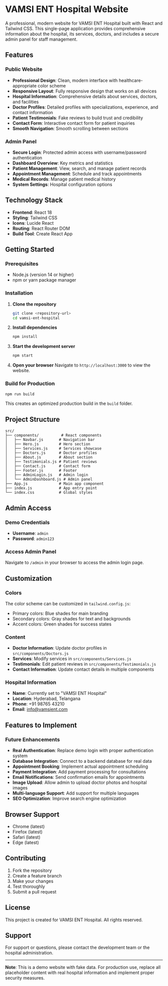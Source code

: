 # VAMSI ENT Hospital Website

A professional, modern website for VAMSI ENT Hospital built with React and Tailwind CSS. This single-page application provides comprehensive information about the hospital, its services, doctors, and includes a secure admin panel for staff management.

## Features

### Public Website
- **Professional Design**: Clean, modern interface with healthcare-appropriate color scheme
- **Responsive Layout**: Fully responsive design that works on all devices
- **Hospital Information**: Comprehensive details about services, doctors, and facilities
- **Doctor Profiles**: Detailed profiles with specializations, experience, and contact information
- **Patient Testimonials**: Fake reviews to build trust and credibility
- **Contact Form**: Interactive contact form for patient inquiries
- **Smooth Navigation**: Smooth scrolling between sections

### Admin Panel
- **Secure Login**: Protected admin access with username/password authentication
- **Dashboard Overview**: Key metrics and statistics
- **Patient Management**: View, search, and manage patient records
- **Appointment Management**: Schedule and track appointments
- **Medical Records**: Manage patient medical history
- **System Settings**: Hospital configuration options

## Technology Stack

- **Frontend**: React 18
- **Styling**: Tailwind CSS
- **Icons**: Lucide React
- **Routing**: React Router DOM
- **Build Tool**: Create React App

## Getting Started

### Prerequisites

- Node.js (version 14 or higher)
- npm or yarn package manager

### Installation

1. **Clone the repository**
   ```bash
   git clone <repository-url>
   cd vamsi-ent-hospital
   ```

2. **Install dependencies**
   ```bash
   npm install
   ```

3. **Start the development server**
   ```bash
   npm start
   ```

4. **Open your browser**
   Navigate to `http://localhost:3000` to view the website.

### Build for Production

```bash
npm run build
```

This creates an optimized production build in the `build` folder.

## Project Structure

```
src/
├── components/          # React components
│   ├── Navbar.js       # Navigation bar
│   ├── Hero.js         # Hero section
│   ├── Services.js     # Services showcase
│   ├── Doctors.js      # Doctor profiles
│   ├── About.js        # About section
│   ├── Testimonials.js # Patient reviews
│   ├── Contact.js      # Contact form
│   ├── Footer.js       # Footer
│   ├── AdminLogin.js   # Admin login
│   └── AdminDashboard.js # Admin panel
├── App.js              # Main app component
├── index.js            # App entry point
└── index.css           # Global styles
```

## Admin Access

### Demo Credentials
- **Username**: `admin`
- **Password**: `admin123`

### Access Admin Panel
Navigate to `/admin` in your browser to access the admin login page.

## Customization

### Colors
The color scheme can be customized in `tailwind.config.js`:
- Primary colors: Blue shades for main branding
- Secondary colors: Gray shades for text and backgrounds
- Accent colors: Green shades for success states

### Content
- **Doctor Information**: Update doctor profiles in `src/components/Doctors.js`
- **Services**: Modify services in `src/components/Services.js`
- **Testimonials**: Edit patient reviews in `src/components/Testimonials.js`
- **Contact Information**: Update contact details in multiple components

### Hospital Information
- **Name**: Currently set to "VAMSI ENT Hospital"
- **Location**: Hyderabad, Telangana
- **Phone**: +91 98765 43210
- **Email**: info@vamsient.com

## Features to Implement

### Future Enhancements
- **Real Authentication**: Replace demo login with proper authentication system
- **Database Integration**: Connect to a backend database for real data
- **Appointment Booking**: Implement actual appointment scheduling
- **Payment Integration**: Add payment processing for consultations
- **Email Notifications**: Send confirmation emails for appointments
- **Image Upload**: Allow admin to upload doctor photos and hospital images
- **Multi-language Support**: Add support for multiple languages
- **SEO Optimization**: Improve search engine optimization

## Browser Support

- Chrome (latest)
- Firefox (latest)
- Safari (latest)
- Edge (latest)

## Contributing

1. Fork the repository
2. Create a feature branch
3. Make your changes
4. Test thoroughly
5. Submit a pull request

## License

This project is created for VAMSI ENT Hospital. All rights reserved.

## Support

For support or questions, please contact the development team or the hospital administration.

---

**Note**: This is a demo website with fake data. For production use, replace all placeholder content with real hospital information and implement proper security measures. 
 